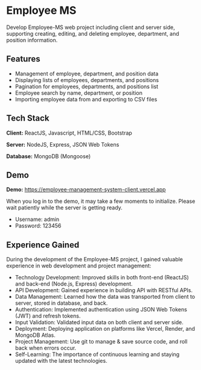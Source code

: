 # Employee MS

Develop Employee-MS web project including client and server side, supporting creating, editing, and deleting employee, department, and position information.


## Features

- Management of employee, department, and position data
- Displaying lists of employees, departments, and positions
- Pagination for employees, departments, and positions list
- Employee search by name, department, or position
- Importing employee data from and exporting to CSV files

## Tech Stack

**Client:** ReactJS, Javascript, HTML/CSS, Bootstrap

**Server:** NodeJS, Express, JSON Web Tokens

**Database:** MongoDB (Mongoose)

## Demo

**Demo:** https://employee-management-system-client.vercel.app

When you log in to the demo, it may take a few moments to initialize. Please wait patiently while the server is getting ready.
- Username: admin
- Password: 123456

## Experience Gained

During the development of the Employee-MS project, I gained valuable experience in web development and project management:
- Technology Development: Improved skills in both front-end (ReactJS) and back-end (Node.js, Express) development.
- API Development: Gained experience in building API with RESTful APIs.
- Data Management: Learned how the data was transported from client to server, stored in database, and back.
- Authentication: Implemented authentication using JSON Web Tokens (JWT) and refresh tokens.
- Input Validation: Validated input data on both client and server side.
- Deployment: Deploying application on platforms like Vercel, Render, and MongoDB Atlas.
- Project Management: Use git to manage & save source code, and roll back when errors occur.
- Self-Learning: The importance of continuous learning and staying updated with the latest technologies.

